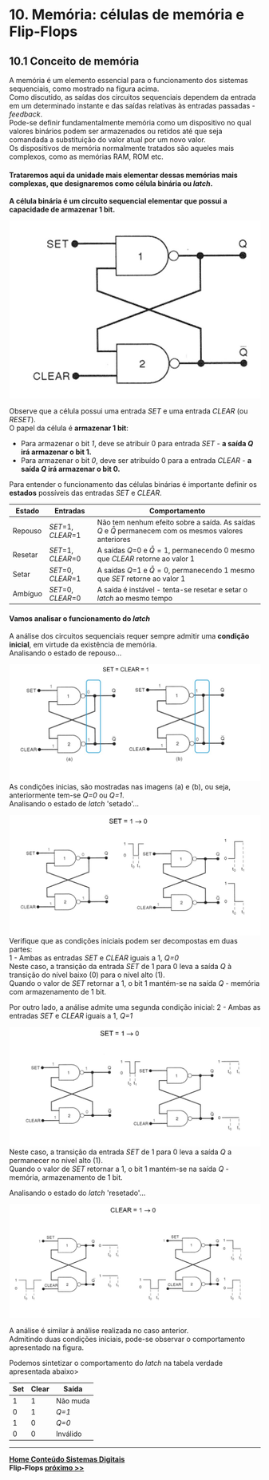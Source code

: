# 10. Memória: células de memória e Flip-Flops

## 10.1 Conceito de memória
A memória é um elemento essencial para o funcionamento dos sistemas sequenciais, como mostrado na figura acima.  
Como discutido, as saídas dos circuitos sequenciais dependem da entrada em um determinado instante e 
das saídas relativas às entradas passadas - *feedback*.  
Pode-se definir fundamentalmente memória como um dispositivo no qual valores binários podem ser armazenados ou retidos
até que seja comandada a substituição do valor atual por um novo valor.  
Os dispositivos de memória normalmente tratados são aqueles mais complexos, como as memórias RAM, ROM etc.  

#### Trataremos aqui da unidade mais elementar dessas memórias mais complexas, que designaremos como **célula binária** ou ***latch***.
**A célula binária é um circuito sequencial elementar que possui a capacidade de armazenar 1 bit.**  

![Célula binária com portas NAND](/sisdig_aulas/images_sisdig/celulabinarianand.jpg)

Observe que a célula possui uma entrada *SET* e uma entrada *CLEAR* (ou *RESET*).   
O papel da célula é **armazenar 1 bit**:    
- Para armazenar o bit *1*, deve se atribuir 0 para entrada *SET* - **a saída *Q* irá armazenar o bit 1.**  
- Para armazenar o bit *0*, deve ser atribuído 0 para a entrada *CLEAR* - **a saída *Q* irá armazenar o bit 0.**  

Para entender o funcionamento das células binárias é importante definir os **estados** possíveis das entradas *SET* e *CLEAR*.

| Estado | Entradas | Comportamento |
| - | - | - |
| Repouso | *SET*=1, *CLEAR*=1 | Não tem nenhum efeito sobre a saída. As saídas *Q* e $\bar{Q}$ permanecem com os mesmos valores anteriores |
| Resetar | *SET*=1, *CLEAR*=0 | A saídas *Q*=0 e $\bar{Q}=1$, permanecendo 0 mesmo que *CLEAR* retorne ao valor 1 |
| Setar | *SET*=0, *CLEAR*=1 | A saídas *Q*=1 e $\bar{Q}=0$, permanecendo 1 mesmo que *SET* retorne ao valor 1 |
| Ambíguo | *SET*=0, *CLEAR*=0 | A saída é instável - tenta-se resetar e setar o *latch* ao mesmo tempo |

#### Vamos analisar o funcionamento do *latch*  
A análise dos circuitos sequenciais requer sempre admitir uma **condição inicial**, em virtude da existência de memória.  
Analisando o estado de repouso...

![Célula binária em repouso](/sisdig_aulas/images_sisdig/latchrepouso.jpg)
As condições inicias, são mostradas nas imagens (a) e (b), ou seja, anteriormente tem-se *Q=0* ou *Q=1*.  
Analisando o estado de *latch* 'setado'...

![Célula binária 'setada' - primeira condição inicial](/sisdig_aulas/images_sisdig/latchsetado.jpg)
Verifique que as condições iniciais podem ser decompostas em duas partes:  
1 - Ambas as entradas *SET* e *CLEAR* iguais a 1, *Q=0*   
Neste caso, a transição da entrada *SET* de 1 para 0 leva a saída *Q* à transição do nível baixo (0) para o nível alto (1).  
Quando o valor de *SET* retornar a 1, o bit 1 mantém-se na saída *Q* - memória com armazenamento de 1 bit.  

Por outro lado, a análise admite uma segunda condição inicial:
2 - Ambas as entradas *SET* e *CLEAR* iguais a 1, *Q=1*

![Célula binária 'setada' - segunda condição inicial](/sisdig_aulas/images_sisdig/latchsetado2.jpg)
Neste caso, a transição da entrada *SET* de 1 para 0 leva a saída *Q* a permanecer no nível alto (1).  
Quando o valor de *SET* retornar a 1, o bit 1 mantém-se na saída *Q* - memória, armazenamento de 1 bit.  

Analisando o estado do *latch* 'resetado'...

![Célula binária 'resetada' - primeira condição inicial](/sisdig_aulas/images_sisdig/latchresetado.jpg)

A análise é similar à análise realizada no caso anterior.    
Admitindo duas condições iniciais, pode-se observar o comportamento apresentado na figura.   

Podemos sintetizar o comportamento do *latch* na tabela verdade apresentada abaixo>

| Set | Clear | Saída |
| - | - | - |
| 1 | 1 | Não muda |
| 0 | 1 | *Q=1* |
| 1 | 0 | *Q=0* |
| 0 | 0 | Inválido |

___
**[Home Conteúdo Sistemas Digitais](https://github.com/claytonjasilva/claytonjasilva.github.io/blob/main/sisdig_aulas.md)**  
**Flip-Flops [próximo >>](flipflop2.md)**








